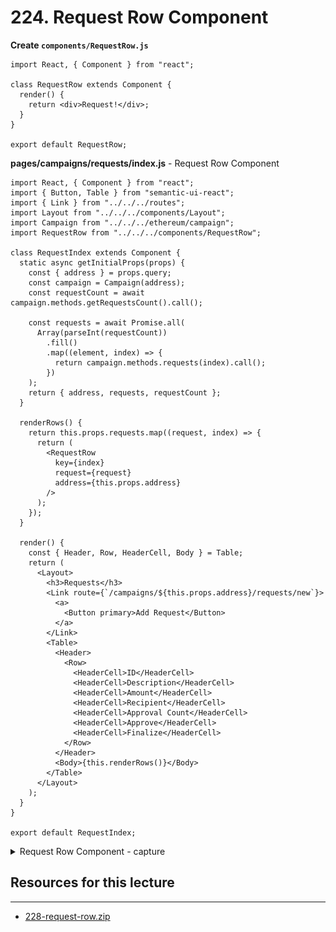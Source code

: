 # 224. Request Row Component

**Create `components/RequestRow.js`**
```
import React, { Component } from "react";

class RequestRow extends Component {
  render() {
    return <div>Request!</div>;
  }
}

export default RequestRow;
```

**pages/campaigns/requests/index.js** - Request Row Component
```
import React, { Component } from "react";
import { Button, Table } from "semantic-ui-react";
import { Link } from "../../../routes";
import Layout from "../../../components/Layout";
import Campaign from "../../../ethereum/campaign";
import RequestRow from "../../../components/RequestRow";

class RequestIndex extends Component {
  static async getInitialProps(props) {
    const { address } = props.query;
    const campaign = Campaign(address);
    const requestCount = await campaign.methods.getRequestsCount().call();

    const requests = await Promise.all(
      Array(parseInt(requestCount))
        .fill()
        .map((element, index) => {
          return campaign.methods.requests(index).call();
        })
    );
    return { address, requests, requestCount };
  }

  renderRows() {
    return this.props.requests.map((request, index) => {
      return (
        <RequestRow
          key={index}
          request={request}
          address={this.props.address}
        />
      );
    });
  }

  render() {
    const { Header, Row, HeaderCell, Body } = Table;
    return (
      <Layout>
        <h3>Requests</h3>
        <Link route={`/campaigns/${this.props.address}/requests/new`}>
          <a>
            <Button primary>Add Request</Button>
          </a>
        </Link>
        <Table>
          <Header>
            <Row>
              <HeaderCell>ID</HeaderCell>
              <HeaderCell>Description</HeaderCell>
              <HeaderCell>Amount</HeaderCell>
              <HeaderCell>Recipient</HeaderCell>
              <HeaderCell>Approval Count</HeaderCell>
              <HeaderCell>Approve</HeaderCell>
              <HeaderCell>Finalize</HeaderCell>
            </Row>
          </Header>
          <Body>{this.renderRows()}</Body>
        </Table>
      </Layout>
    );
  }
}

export default RequestIndex;
```

<details>
  <summary>Request Row Component - capture</summary>

**Notice: console error and warning!!!**
![224.1_Request-Row-Component.png](../imgs/224.1_Request-Row-Component.png)
---
</details>

##  Resources for this lecture

---

-   [228-request-row.zip](https://beatlesm.s3.us-west-1.amazonaws.com/ethereum-and-solidity-complete-developer-guide/228-request-row.zip)